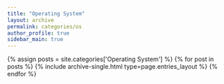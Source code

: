 ```yaml
---
title: "Operating System"
layout: archive
permalink: categories/os
author_profile: true
sidebar_main: true
---
```



{% assign posts = site.categories['Operating System'] %}
{% for post in posts %} {% include archive-single.html type=page.entries_layout %} {% endfor %}